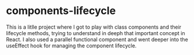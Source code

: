 # components-lifecycle

This is a litlle project where I got to play with class components and their lifecycle methods, trying to understand in deeph that important concept in React. I also used a parallel functional component and went deeper into the useEffect hook for managing the component lifecycle.
